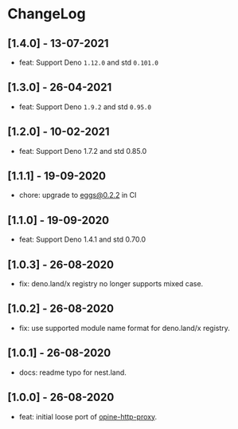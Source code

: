 # ChangeLog

## [1.4.0] - 13-07-2021

- feat: Support Deno `1.12.0` and std `0.101.0`

## [1.3.0] - 26-04-2021

- feat: Support Deno `1.9.2` and std `0.95.0`

## [1.2.0] - 10-02-2021

- feat: Support Deno 1.7.2 and std 0.85.0

## [1.1.1] - 19-09-2020

- chore: upgrade to eggs@0.2.2 in CI

## [1.1.0] - 19-09-2020

- feat: Support Deno 1.4.1 and std 0.70.0

## [1.0.3] - 26-08-2020

- fix: deno.land/x registry no longer supports mixed case.

## [1.0.2] - 26-08-2020

- fix: use supported module name format for deno.land/x registry.

## [1.0.1] - 26-08-2020

- docs: readme typo for nest.land.

## [1.0.0] - 26-08-2020

- feat: initial loose port of [opine-http-proxy](https://github.com/asos-craigmorten/opine-http-proxy).
